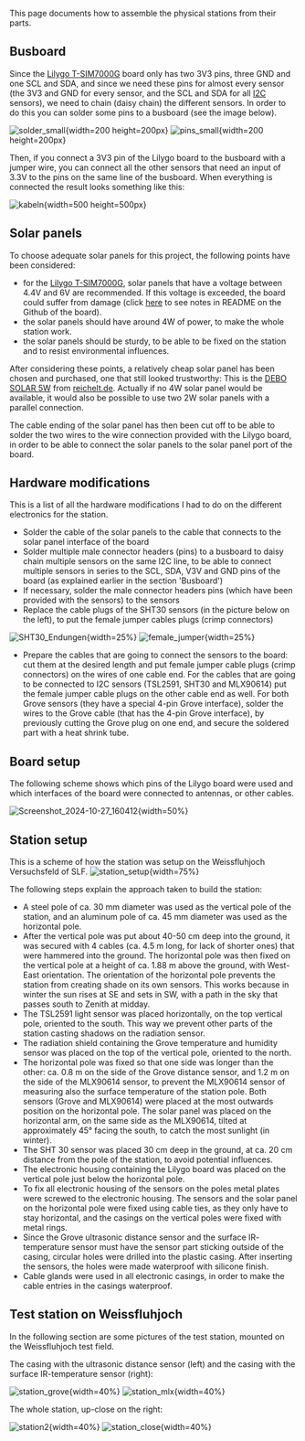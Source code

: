 This page documents how to assemble the physical stations from their parts. 

## Busboard

Since the [Lilygo T-SIM7000G](https://www.lilygo.cc/products/t-sim7000g) board only has two 3V3 pins, three GND and one SCL and SDA, and since we need these pins for almost every sensor (the 3V3 and GND for every sensor, and the SCL and SDA for all [I2C](https://www.i2c-bus.org/) sensors), we need to chain (daisy chain) the different sensors. In order to do this you can solder some pins to a busboard (see the image below).

![solder_small](uploads/c2d4c5567877a8bcf20ec9b77f782542/solder_small.jpg){width=200 height=200px}   ![pins_small](uploads/ac6d1563feb3269a75a3e61e9d09bd55/pins_small.jpg){width=200 height=200px}

Then, if you connect a 3V3 pin of the Lilygo board to the busboard with a jumper wire, you can connect all the other sensors that need an input of 3.3V to the pins on the same line of the busboard. When everything is connected the result looks something like this:

![kabeln](uploads/2c59da6ab2df01a4ec0379d626c65317/kabeln.jpg){width=500 height=500px}

## Solar panels

To choose adequate solar panels for this project, the following points have been considered:

- for the [Lilygo T-SIM7000G](https://www.lilygo.cc/products/t-sim7000g), solar panels that have a voltage between 4.4V and 6V are recommended. If this voltage is exceeded, the board could suffer from damage (click [here](https://github.com/Xinyuan-LilyGO/LilyGO-T-SIM7000G) to see notes in README on the Github of the board).
- the solar panels should have around 4W of power, to make the whole station work.
- the solar panels should be sturdy, to be able to be fixed on the station and to resist environmental influences.

After considering these points, a relatively cheap solar panel has been chosen and purchased, one that still looked trustworthy: This is the [DEBO SOLAR 5W](https://www.reichelt.de/de/de/entwicklerboards-solarpanel-5-w-debo-solar-5w-p266039.html?r=1) from [reichelt.de](https://www.reichelt.de). Actually if no 4W solar panel would be  available, it would also be possible to use two 2W solar panels with a parallel connection.

The cable ending of the solar panel has then been cut off to be able to solder the two wires to the wire connection provided with the Lilygo board, in order to be able to connect the solar panels to the solar panel port of the board.

## Hardware modifications

This is a list of all the hardware modifications I had to do on the different electronics for the station.

- Solder the cable of the solar panels to the cable that connects to the solar panel interface of the board
- Solder multiple male connector headers (pins) to a busboard to daisy chain multiple sensors on the same I2C line, to be able to connect multiple sensors in series to the SCL, SDA, V3V and GND pins of the board (as explained earlier in the section 'Busboard')
- If necessary, solder the male connector headers pins (which have been provided with the sensors) to the sensors
- Replace the cable plugs of the SHT30 sensors (in the picture below on the left), to put the female jumper cables plugs (crimp connectors)

![SHT30_Endungen](uploads/e7e0f0f57b1040165bc55c9e47472023/SHT30_Endungen.png){width=25%}
![female_jumper](uploads/3900267a0f0c178308aac0023da14113/female_jumper.jpg){width=25%}

- Prepare the cables that are going to connect the sensors to the board: cut them at the desired length and put female jumper cable plugs (crimp connectors) on the wires of one cable end. For the cables that are going to be connected to I2C sensors (TSL2591, SHT30 and MLX90614) put the female jumper cable plugs on the other cable end as well. For both Grove sensors (they have a special 4-pin Grove interface), solder the wires to the Grove cable (that has the 4-pin Grove interface), by previously cutting the Grove plug on one end, and secure the soldered part with a heat shrink tube.


## Board setup
The following scheme shows which pins of the Lilygo board were used and which interfaces of the board were connected to antennas, or other cables.

![Screenshot_2024-10-27_160412](uploads/57a0a52db24094b9078f27e48c32334f/Screenshot_2024-10-27_160412.png){width=50%}

## Station setup
This is a scheme of how the station was setup on the Weissfluhjoch Versuchsfeld of SLF.
![station_setup](uploads/fc1efcf5c482bf30c1881979e763e5d6/station_setup.png){width=75%}

The following steps explain the approach taken to build the station:

- A steel pole of ca. 30 mm diameter was used as the vertical pole of the station, and an aluminum pole of ca. 45 mm diameter was used as the horizontal pole.
- After the vertical pole was put about 40-50 cm deep into the ground, it was secured with 4 cables (ca. 4.5 m long, for lack of shorter ones) that were hammered into the ground. The horizontal pole was then fixed on the vertical pole at a height of ca. 1.88 m above the ground, with West-East orientation. The orientation of the horizontal pole prevents the station from creating shade on its own sensors. This works because in winter the sun rises at SE and sets in SW, with a path in the sky that passes south to Zenith at midday.
- The TSL2591 light sensor was placed horizontally, on the top vertical pole, oriented to the south. This way we prevent other parts of the station casting shadows on the radiation sensor.
- The radiation shield containing the Grove temperature and humidity sensor was placed on the top of the vertical pole, oriented to the north.
- The horizontal pole was fixed so that one side was longer than the other: ca. 0.8 m on the side of the Grove distance sensor, and 1.2 m on the side of the MLX90614 sensor, to prevent the MLX90614 sensor of measuring also the surface temperature of the station pole. Both sensors (Grove and MLX90614) were placed at the most outwards position on the horizontal pole. The solar panel was placed on the horizontal arm, on the same side as the MLX90614, tilted at approximately 45° facing the south, to catch the most sunlight (in winter).
- The SHT 30 sensor was placed 30 cm deep in the ground, at ca. 20 cm distance from the pole of the station, to avoid potential influences.
- The electronic housing containing the Lilygo board was placed on the vertical pole just below the horizontal pole.
- To fix all electronic housing of the sensors on the poles metal plates were screwed to the electronic housing. The sensors and the solar panel on the horizontal pole were fixed using cable ties, as they only have to stay horizontal, and the casings on the vertical poles were fixed with metal rings.  
- Since the Grove ultrasonic distance sensor and the surface IR- temperature sensor must have the sensor part sticking outside of the casing, circular holes were drilled into the plastic casing. After inserting the sensors, the holes were made waterproof with silicone finish.
- Cable glands were used in all electronic casings, in order to make the cable entries in the casings waterproof.

## Test station on Weissfluhjoch

In the following section are some pictures of the test station, mounted on the Weissfluhjoch test field.

The casing with the ultrasonic distance sensor (left) and the casing with the surface IR-temperature sensor (right):

![station_grove](uploads/f69c118ccc9ad801a528b60aaf08c32a/station_grove.jpg){width=40%}
![station_mlx](uploads/5bbeeb29114afd91a033a63f81358a95/station_mlx.jpg){width=40%}

The whole station, up-close on the right:

![station2](uploads/ba68ce3a5093f65e21b6edfd66f48756/station2.jpg){width=40%}
![station_close](uploads/dac5a603408ed1633257f9c1f5595e2e/station_close.jpg){width=40%}